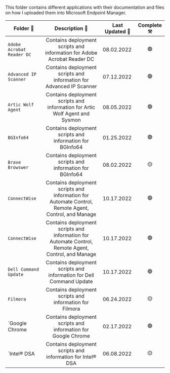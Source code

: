This folder contains different applications with their documentation and files on how I uploaded them into Microsoft Endpoint Manager. 

| **Folder 📂** | **Description 📄** | **Last Updated 📅** | **Complete ⚒️** |
| --- | :---: | --- | :---: |
| `Adobe Acrobat Reader DC` | Contains deployment scripts and information for Adobe Acrobat Reader DC | 08.02.2022 | 🟢 |
| `Advanced IP Scanner` | Contains deployment scripts and information for Advanced IP Scanner | 07.12.2022 | 🟢 |
| `Artic Wolf Agent` | Contains deployment scripts and information for Artic Wolf Agent and Sysmon | 08.05.2022 | 🟢 |
| `BGInfo64` | Contains deployment scripts and information for BGInfo64 | 01.25.2022 | 🟢 |
| `Brave Browswer` | Contains deployment scripts and information for BGInfo64 | 08.02.2022 | 🟡 |
| `ConnectWise` | Contains deployment scripts and information for Automate Control, Remote Agent, Control, and Manage | 10.17.2022 | 🟢 |
| `ConnectWise` | Contains deployment scripts and information for Automate Control, Remote Agent, Control, and Manage | 10.17.2022 | 🟢 |
| `Dell Command Update` | Contains deployment scripts and information for Dell Command Update | 10.17.2022 | 🟢 |
| `Filmora` | Contains deployment scripts and information for Filmora | 06.24.2022 | 🟡 |
| `Google Chrome | Contains deployment scripts and information for Google Chrome | 02.17.2022 | 🟢 |
| `Intel® DSA | Contains deployment scripts and information for Intel® DSA | 06.08.2022 | 🟡 |
